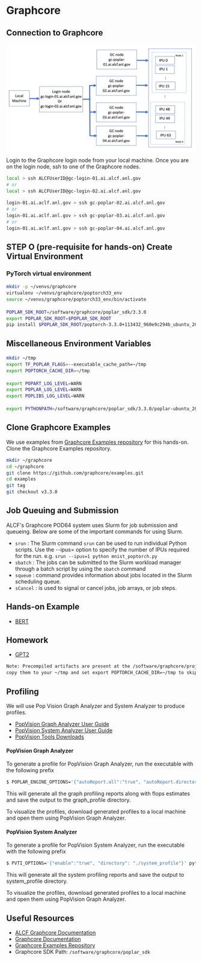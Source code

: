 # Graphcore 

## Connection to Graphcore 

![Graphcore connection diagram](./graphcore_login.png)

Login to the Graphcore login node from your local machine.
Once you are on the login node, ssh to one of the Graphcore nodes.

```bash
local > ssh ALCFUserID@gc-login-01.ai.alcf.anl.gov
# or
local > ssh ALCFUserID@gc-login-02.ai.alcf.anl.gov
```
```bash
login-01.ai.aclf.anl.gov > ssh gc-poplar-02.ai.alcf.anl.gov
# or
login-01.ai.aclf.anl.gov > ssh gc-poplar-03.ai.alcf.anl.gov
# or
login-01.ai.aclf.anl.gov > ssh gc-poplar-04.ai.alcf.anl.gov
```

## STEP O (pre-requisite for hands-on) Create Virtual Environment 

### PyTorch virtual environment

```bash
mkdir -p ~/venvs/graphcore
virtualenv ~/venvs/graphcore/poptorch33_env
source ~/venvs/graphcore/poptorch33_env/bin/activate

POPLAR_SDK_ROOT=/software/graphcore/poplar_sdk/3.3.0
export POPLAR_SDK_ROOT=$POPLAR_SDK_ROOT
pip install $POPLAR_SDK_ROOT/poptorch-3.3.0+113432_960e9c294b_ubuntu_20_04-cp38-cp38-linux_x86_64.whl
```


## Miscellaneous Environment Variables
```bash
mkdir ~/tmp
export TF_POPLAR_FLAGS=--executable_cache_path=~/tmp
export POPTORCH_CACHE_DIR=~/tmp

export POPART_LOG_LEVEL=WARN
export POPLAR_LOG_LEVEL=WARN
export POPLIBS_LOG_LEVEL=WARN

export PYTHONPATH=/software/graphcore/poplar_sdk/3.3.0/poplar-ubuntu_20_04-3.3.0+7857-b67b751185/python:$PYTHONPATH
```
## Clone Graphcore Examples

We use examples from [Graphcore Examples repository](https://github.com/graphcore/examples) for this hands-on. 
Clone the Graphcore Examples repository.
```bash
mkdir ~/graphcore
cd ~/graphcore
git clone https://github.com/graphcore/examples.git
cd examples
git tag
git checkout v3.3.0
```

## Job Queuing and Submission

ALCF's Graphcore POD64 system uses Slurm for job submission and queueing. Below are some of the important commands for using Slurm.

* `srun` : The Slurm command `srun` can be used to run individual Python scripts. Use the --ipus= option to specify the number of IPUs required for the run.
e.g. `srun --ipus=1 python mnist_poptorch.py`
* `sbatch` : The jobs can be submitted to the Slurm workload manager through a batch script by using the `sbatch` command
* `squeue` : command provides information about jobs located in the Slurm scheduling queue.
* `sCancel` : is used to signal or cancel jobs, job arrays, or job steps.

## Hands-on Example

* [BERT](./bert.md)

## Homework

* [GPT2](./gpt2.md)

```bash
Note: Precompiled artifacts are present at the /software/graphcore/projects/models_compile location for the above models.
copy them to your ~/tmp and set export POPTORCH_CACHE_DIR=~/tmp to skip the compile process.
```
## Profiling 

We will use Pop Vision Graph Analyzer and System Analyzer to produce profiles. 

* [PopVision Graph Analyzer User Guide](https://docs.graphcore.ai/projects/graph-analyser-userguide/en/latest/)
* [PopVision System Analyzer User Guide](https://docs.graphcore.ai/projects/system-analyser-userguide/en/latest/)
* [PopVision Tools Downloads](https://www.graphcore.ai/developer/popvision-tools#downloads) 

#### PopVision Graph Analyzer

To generate a profile for PopVision Graph Analyzer, run the executable with the following prefix

```bash
$ POPLAR_ENGINE_OPTIONS='{"autoReport.all":"true", "autoReport.directory":"./graph_profile", "profiler.includeFlopEstimates": "true"}' python mnist_poptorch.py
```

This will generate all the graph profiling reports along with flops estimates and save the output to the graph_profile directory.

To visualize the profiles, download generated profiles to a local machine and open them using PopVision Graph Analyzer. 

#### PopVision System Analyzer

To generate a profile for PopVision System Analyzer, run the executable with the following prefix

```bash
$ PVTI_OPTIONS='{"enable":"true", "directory": "./system_profile"}' python mnist_poptorch.py
```
This will generate all the system profiling reports and save the output to system_profile directory.

To visualize the profiles, download generated profiles to a local machine and open them using PopVision Graph Analyzer. 

## Useful Resources 

* [ALCF Graphcore Documentation](https://docs.alcf.anl.gov/ai-testbed/graphcore/system-overview/)
* [Graphcore Documentation](https://docs.graphcore.ai/en/latest/)
* [Graphcore Examples Repository](https://github.com/graphcore/examples)
* Graphcore SDK Path: `/software/graphcore/poplar_sdk`
